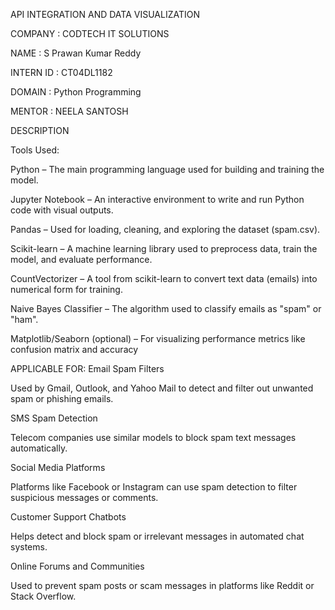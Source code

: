 API INTEGRATION AND DATA VISUALIZATION

COMPANY : CODTECH IT SOLUTIONS

NAME : S Prawan Kumar Reddy

INTERN ID : CT04DL1182

DOMAIN : Python Programming

MENTOR : NEELA SANTOSH

DESCRIPTION

Tools Used:

Python – The main programming language used for building and training the model.

Jupyter Notebook – An interactive environment to write and run Python code with visual outputs.

Pandas – Used for loading, cleaning, and exploring the dataset (spam.csv).

Scikit-learn – A machine learning library used to preprocess data, train the model, and evaluate performance.

CountVectorizer – A tool from scikit-learn to convert text data (emails) into numerical form for training.

Naive Bayes Classifier – The algorithm used to classify emails as "spam" or "ham".

Matplotlib/Seaborn (optional) – For visualizing performance metrics like confusion matrix and accuracy

APPLICABLE FOR:
Email Spam Filters

Used by Gmail, Outlook, and Yahoo Mail to detect and filter out unwanted spam or phishing emails.

SMS Spam Detection

Telecom companies use similar models to block spam text messages automatically.

Social Media Platforms

Platforms like Facebook or Instagram can use spam detection to filter suspicious messages or comments.

Customer Support Chatbots

Helps detect and block spam or irrelevant messages in automated chat systems.

Online Forums and Communities

Used to prevent spam posts or scam messages in platforms like Reddit or Stack Overflow.
